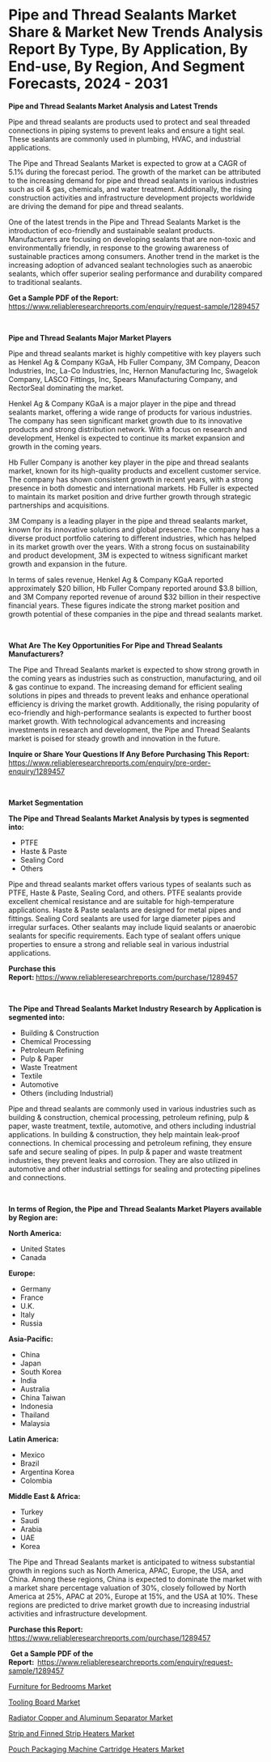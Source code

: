 <p><h1>Pipe and Thread Sealants Market Share & Market New Trends Analysis Report By Type, By Application, By End-use, By Region, And Segment Forecasts, 2024 - 2031</h1></p><p><strong>Pipe and Thread Sealants Market Analysis and Latest Trends</strong></p>
<p><p>Pipe and thread sealants are products used to protect and seal threaded connections in piping systems to prevent leaks and ensure a tight seal. These sealants are commonly used in plumbing, HVAC, and industrial applications.</p><p>The Pipe and Thread Sealants Market is expected to grow at a CAGR of 5.1% during the forecast period. The growth of the market can be attributed to the increasing demand for pipe and thread sealants in various industries such as oil & gas, chemicals, and water treatment. Additionally, the rising construction activities and infrastructure development projects worldwide are driving the demand for pipe and thread sealants.</p><p>One of the latest trends in the Pipe and Thread Sealants Market is the introduction of eco-friendly and sustainable sealant products. Manufacturers are focusing on developing sealants that are non-toxic and environmentally friendly, in response to the growing awareness of sustainable practices among consumers. Another trend in the market is the increasing adoption of advanced sealant technologies such as anaerobic sealants, which offer superior sealing performance and durability compared to traditional sealants.</p></p>
<p><strong>Get a Sample PDF of the Report:&nbsp;</strong> <a href="https://www.reliableresearchreports.com/enquiry/request-sample/1289457">https://www.reliableresearchreports.com/enquiry/request-sample/1289457</a></p>
<p>&nbsp;</p>
<p><strong>Pipe and Thread Sealants Major Market Players</strong></p>
<p><p>Pipe and thread sealants market is highly competitive with key players such as Henkel Ag & Company KGaA, Hb Fuller Company, 3M Company, Deacon Industries, Inc, La-Co Industries, Inc, Hernon Manufacturing Inc, Swagelok Company, LASCO Fittings, Inc, Spears Manufacturing Company, and RectorSeal dominating the market.</p><p>Henkel Ag & Company KGaA is a major player in the pipe and thread sealants market, offering a wide range of products for various industries. The company has seen significant market growth due to its innovative products and strong distribution network. With a focus on research and development, Henkel is expected to continue its market expansion and growth in the coming years.</p><p>Hb Fuller Company is another key player in the pipe and thread sealants market, known for its high-quality products and excellent customer service. The company has shown consistent growth in recent years, with a strong presence in both domestic and international markets. Hb Fuller is expected to maintain its market position and drive further growth through strategic partnerships and acquisitions.</p><p>3M Company is a leading player in the pipe and thread sealants market, known for its innovative solutions and global presence. The company has a diverse product portfolio catering to different industries, which has helped in its market growth over the years. With a strong focus on sustainability and product development, 3M is expected to witness significant market growth and expansion in the future.</p><p>In terms of sales revenue, Henkel Ag & Company KGaA reported approximately $20 billion, Hb Fuller Company reported around $3.8 billion, and 3M Company reported revenue of around $32 billion in their respective financial years. These figures indicate the strong market position and growth potential of these companies in the pipe and thread sealants market.</p></p>
<p>&nbsp;</p>
<p><strong>What Are The Key Opportunities For Pipe and Thread Sealants Manufacturers?</strong></p>
<p><p>The Pipe and Thread Sealants market is expected to show strong growth in the coming years as industries such as construction, manufacturing, and oil & gas continue to expand. The increasing demand for efficient sealing solutions in pipes and threads to prevent leaks and enhance operational efficiency is driving the market growth. Additionally, the rising popularity of eco-friendly and high-performance sealants is expected to further boost market growth. With technological advancements and increasing investments in research and development, the Pipe and Thread Sealants market is poised for steady growth and innovation in the future.</p></p>
<p><strong>Inquire or Share Your Questions If Any Before Purchasing This Report:</strong> <a href="https://www.reliableresearchreports.com/enquiry/pre-order-enquiry/1289457">https://www.reliableresearchreports.com/enquiry/pre-order-enquiry/1289457</a></p>
<p>&nbsp;</p>
<p><strong>Market Segmentation</strong></p>
<p><strong>The Pipe and Thread Sealants Market Analysis by types is segmented into:</strong></p>
<p><ul><li>PTFE</li><li>Haste & Paste</li><li>Sealing Cord</li><li>Others</li></ul></p>
<p><p>Pipe and thread sealants market offers various types of sealants such as PTFE, Haste & Paste, Sealing Cord, and others. PTFE sealants provide excellent chemical resistance and are suitable for high-temperature applications. Haste & Paste sealants are designed for metal pipes and fittings. Sealing Cord sealants are used for large diameter pipes and irregular surfaces. Other sealants may include liquid sealants or anaerobic sealants for specific requirements. Each type of sealant offers unique properties to ensure a strong and reliable seal in various industrial applications.</p></p>
<p><strong>Purchase this Report:&nbsp;</strong><a href="https://www.reliableresearchreports.com/purchase/1289457">https://www.reliableresearchreports.com/purchase/1289457</a></p>
<p>&nbsp;</p>
<p><strong>The Pipe and Thread Sealants Market Industry Research by Application is segmented into:</strong></p>
<p><ul><li>Building & Construction</li><li>Chemical Processing</li><li>Petroleum Refining</li><li>Pulp & Paper</li><li>Waste Treatment</li><li>Textile</li><li>Automotive</li><li>Others (including Industrial)</li></ul></p>
<p><p>Pipe and thread sealants are commonly used in various industries such as building & construction, chemical processing, petroleum refining, pulp & paper, waste treatment, textile, automotive, and others including industrial applications. In building & construction, they help maintain leak-proof connections. In chemical processing and petroleum refining, they ensure safe and secure sealing of pipes. In pulp & paper and waste treatment industries, they prevent leaks and corrosion. They are also utilized in automotive and other industrial settings for sealing and protecting pipelines and connections.</p></p>
<p>&nbsp;</p>
<p><strong>In terms of Region, the Pipe and Thread Sealants Market Players available by Region are:</strong></p>
<p>
    <p> <strong> North America: </strong>
        <ul>
            <li>United States</li>
            <li>Canada</li>
        </ul>
        </p> 
    <p> <strong> Europe: </strong>
        <ul>
            <li>Germany</li>
            <li>France</li>
            <li>U.K.</li>
            <li>Italy</li>
            <li>Russia</li>
        </ul>
        </p> 
    <p> <strong> Asia-Pacific: </strong>
        <ul>
            <li>China</li>
            <li>Japan</li>
            <li>South Korea</li>
            <li>India</li>
            <li>Australia</li>
            <li>China Taiwan</li>
            <li>Indonesia</li>
            <li>Thailand</li>
            <li>Malaysia</li>
        </ul>
        </p> 
    <p> <strong> Latin America: </strong>
        <ul>
            <li>Mexico</li>
            <li>Brazil</li>
            <li>Argentina Korea</li>
            <li>Colombia</li>
        </ul>
        </p> 
    <p> <strong> Middle East & Africa: </strong>
        <ul>
            <li>Turkey</li>
            <li>Saudi</li>
            <li>Arabia</li>
            <li>UAE</li>
            <li>Korea</li>
        </ul>
    </p>
    </p>
<p><p>The Pipe and Thread Sealants market is anticipated to witness substantial growth in regions such as North America, APAC, Europe, the USA, and China. Among these regions, China is expected to dominate the market with a market share percentage valuation of 30%, closely followed by North America at 25%, APAC at 20%, Europe at 15%, and the USA at 10%. These regions are predicted to drive market growth due to increasing industrial activities and infrastructure development.</p></p>
<p><strong>Purchase this Report: </strong><a href="https://www.reliableresearchreports.com/purchase/1289457">https://www.reliableresearchreports.com/purchase/1289457</a></p>
<p>&nbsp;<strong>Get a Sample PDF of the Report:&nbsp;&nbsp;</strong><a href="https://www.reliableresearchreports.com/enquiry/request-sample/1289457">https://www.reliableresearchreports.com/enquiry/request-sample/1289457</a></p>
<p><strong></strong></p>
<p><p><a href="https://view.publitas.com/reportprime-1/furniture-for-bedrooms-market-dynamics-2024-2031-also-about-its-market-trends-projections-and-opportunities/">Furniture for Bedrooms Market</a></p><p><a href="https://view.publitas.com/reportprime-1/tooling-board-market-size-growth-outlook-from-2024-to-2031-projecting-at-markets-trends-analysis-by-application-regional-outlook-and-revenue/">Tooling Board Market</a></p><p><a href="https://five-trouble-98a.notion.site/Radiator-Copper-and-Aluminum-Separator-Market-Size-2024-2031-Global-Industrial-Analysis-Key-Geogr-fda2ce510280400d8ead746895173fe3">Radiator Copper and Aluminum Separator Market</a></p><p><a href="https://ivy-potential-64b.notion.site/Strip-and-Finned-Strip-Heaters-Market-Research-Report-Provides-Critical-Insights-that-can-help-Shape-4aa93901d6334027a8d9dece75086885">Strip and Finned Strip Heaters Market</a></p><p><a href="https://nifty-kite-d51.notion.site/Pouch-Packaging-Machine-Cartridge-Heaters-Market-Research-Report-Unlocks-Analysis-on-the-Market-Fina-7ca58657482943728f42dee3b0f98a1c">Pouch Packaging Machine Cartridge Heaters Market</a></p></p>